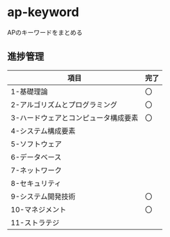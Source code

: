 # ap-keyword
APのキーワードをまとめる

## 進捗管理
| 項目                  | 完了  |
|---------------------|-----|
| 1-基礎理論              | 〇   |
| 2-アルゴリズムとプログラミング    | 〇   |
| 3-ハードウェアとコンピュータ構成要素 | 〇   |
| 4-システム構成要素          |     |
| 5-ソフトウェア            |     |
| 6-データベース            |     |
| 7-ネットワーク            |     |
| 8-セキュリティ            |     |
| 9-システム開発技術          | 〇   |
| 10-マネジメント           | 〇   |
| 11-ストラテジ            |     |
